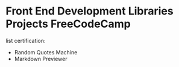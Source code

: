# Front End Development Libraries Projects FreeCodeCamp
list certification:
- Random Quotes Machine
- Markdown Previewer
